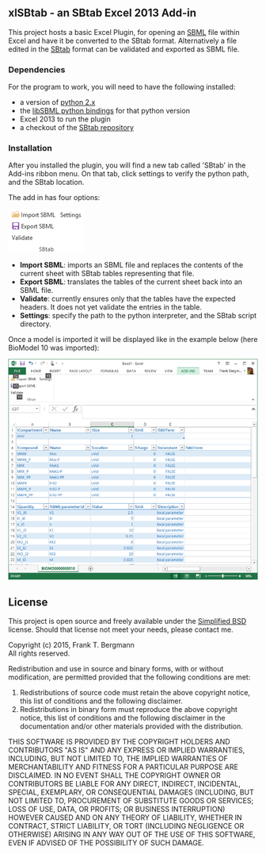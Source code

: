 ## xlSBtab - an SBtab Excel 2013 Add-in 
This project hosts a basic Excel Plugin, for opening an [SBML](http://sbml.org) file within Excel and have it be converted to the SBtab format. Alternatively a file edited in the [SBtab](http://sbtab.net/) format can be validated and exported as SBML file. 

### Dependencies
For the program to work, you will need to have the following installed: 

* a version of [python 2.x](http://python.org)
* the [libSBML python bindings](http://sbml.org/Software/libSBML) for that python version
* Excel 2013 to run the plugin
* a checkout of the [SBtab repository](https://github.com/derHahn/SBtab)

### Installation
After you installed the plugin, you will find a new tab called 'SBtab' in the Add-ins ribbon menu. On that tab, click settings to verify the python path, and the SBtab location. 

The add in has four options: 

![SBTab options](https://raw.githubusercontent.com/fbergmann/xlSBtab/master/images/addin_options.png)

* **Import SBML**: imports an SBML file and replaces the contents of the current sheet with SBtab tables representing that file.
* **Export SBML**: translates the tables of the current sheet back into an SBML file. 
* **Validate**: currently ensures only that the tables have the expected headers. It does not yet validate the entries in the table. 
* **Settings**: specify the path to the python interpreter, and the SBtab script directory. 

Once a model is imported it will be displayed like in the example below (here BioModel 10 was imported): 

![SBtab of BioModel 10](https://raw.githubusercontent.com/fbergmann/xlSBtab/master/images/screenshot.png)

## License

This project is open source and freely available under the [Simplified BSD](http://opensource.org/licenses/BSD-2-Clause) license. Should that license not meet your needs, please contact me. 

Copyright (c) 2015, Frank T. Bergmann  
All rights reserved.

Redistribution and use in source and binary forms, with or without
modification, are permitted provided that the following conditions are met: 

1. Redistributions of source code must retain the above copyright notice, this
   list of conditions and the following disclaimer. 
2. Redistributions in binary form must reproduce the above copyright notice,
   this list of conditions and the following disclaimer in the documentation
   and/or other materials provided with the distribution.   
  
THIS SOFTWARE IS PROVIDED BY THE COPYRIGHT HOLDERS AND CONTRIBUTORS "AS IS" AND
ANY EXPRESS OR IMPLIED WARRANTIES, INCLUDING, BUT NOT LIMITED TO, THE IMPLIED
WARRANTIES OF MERCHANTABILITY AND FITNESS FOR A PARTICULAR PURPOSE ARE
DISCLAIMED. IN NO EVENT SHALL THE COPYRIGHT OWNER OR CONTRIBUTORS BE LIABLE FOR
ANY DIRECT, INDIRECT, INCIDENTAL, SPECIAL, EXEMPLARY, OR CONSEQUENTIAL DAMAGES
(INCLUDING, BUT NOT LIMITED TO, PROCUREMENT OF SUBSTITUTE GOODS OR SERVICES;
LOSS OF USE, DATA, OR PROFITS; OR BUSINESS INTERRUPTION) HOWEVER CAUSED AND
ON ANY THEORY OF LIABILITY, WHETHER IN CONTRACT, STRICT LIABILITY, OR TORT
(INCLUDING NEGLIGENCE OR OTHERWISE) ARISING IN ANY WAY OUT OF THE USE OF THIS
SOFTWARE, EVEN IF ADVISED OF THE POSSIBILITY OF SUCH DAMAGE.

